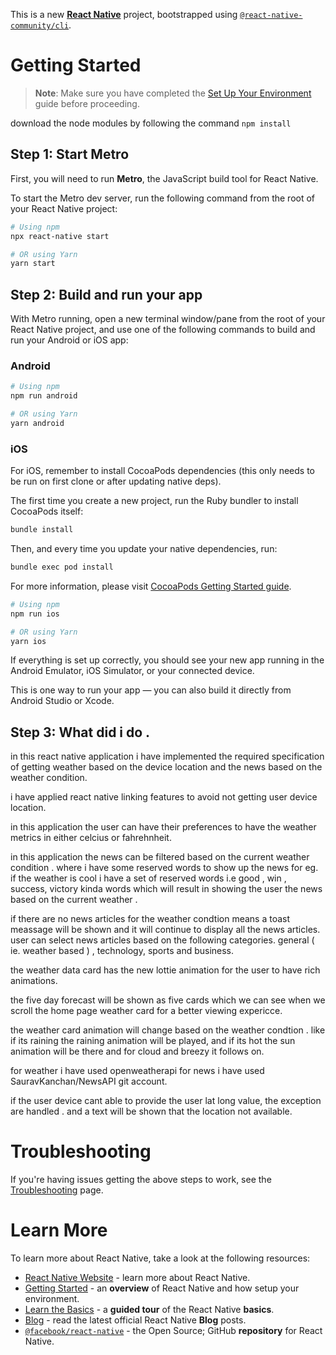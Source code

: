 This is a new [**React Native**](https://reactnative.dev) project, bootstrapped using [`@react-native-community/cli`](https://github.com/react-native-community/cli).

# Getting Started

> **Note**: Make sure you have completed the [Set Up Your Environment](https://reactnative.dev/docs/set-up-your-environment) guide before proceeding.

download the node modules by following the command ```npm install```
## Step 1: Start Metro

First, you will need to run **Metro**, the JavaScript build tool for React Native.

To start the Metro dev server, run the following command from the root of your React Native project:

```sh
# Using npm
npx react-native start

# OR using Yarn
yarn start
```

## Step 2: Build and run your app

With Metro running, open a new terminal window/pane from the root of your React Native project, and use one of the following commands to build and run your Android or iOS app:

### Android

```sh
# Using npm
npm run android

# OR using Yarn
yarn android
```

### iOS

For iOS, remember to install CocoaPods dependencies (this only needs to be run on first clone or after updating native deps).

The first time you create a new project, run the Ruby bundler to install CocoaPods itself:

```sh
bundle install
```

Then, and every time you update your native dependencies, run:

```sh
bundle exec pod install
```

For more information, please visit [CocoaPods Getting Started guide](https://guides.cocoapods.org/using/getting-started.html).

```sh
# Using npm
npm run ios

# OR using Yarn
yarn ios
```

If everything is set up correctly, you should see your new app running in the Android Emulator, iOS Simulator, or your connected device.

This is one way to run your app — you can also build it directly from Android Studio or Xcode.

## Step 3: What did i do .

in this react native application  i have implemented the required specification of getting weather based on the device location and the news based on the weather condition. 

i have applied react native linking features to avoid not getting user device location.

in this application the user can have their preferences to have the weather metrics in either celcius or fahrehnheit.

in this application the news can be filtered based on the current weather condition . where i have some reserved words to show up the news for 
eg. if the weather is cool i have a set of reserved words i.e good , win , success, victory kinda words which will result in showing the user the news based on the current weather .

if there are no news articles for the weather condtion means a toast meassage will be shown and it will continue to display all the news articles. user can select news articles based on the following categories. general ( ie. weather based ) , technology, sports and business.

the weather data card has the new lottie animation for the user to have rich animations.

the five day forecast will be shown as five cards which we can see when we scroll the home page weather card for a better viewing expericce.

the weather card animation will change based on the weather condtion . like if its raining the raining animation will be played, and if its hot the sun animation will be there and for cloud and breezy it follows on. 

for weather i have used openweatherapi
for news i have used SauravKanchan/NewsAPI git account.

if the user device cant able to provide the user lat long value, the exception are handled . and a text will be shown that the location not available. 
 
# Troubleshooting

If you're having issues getting the above steps to work, see the [Troubleshooting](https://reactnative.dev/docs/troubleshooting) page.

# Learn More

To learn more about React Native, take a look at the following resources:

- [React Native Website](https://reactnative.dev) - learn more about React Native.
- [Getting Started](https://reactnative.dev/docs/environment-setup) - an **overview** of React Native and how setup your environment.
- [Learn the Basics](https://reactnative.dev/docs/getting-started) - a **guided tour** of the React Native **basics**.
- [Blog](https://reactnative.dev/blog) - read the latest official React Native **Blog** posts.
- [`@facebook/react-native`](https://github.com/facebook/react-native) - the Open Source; GitHub **repository** for React Native.
